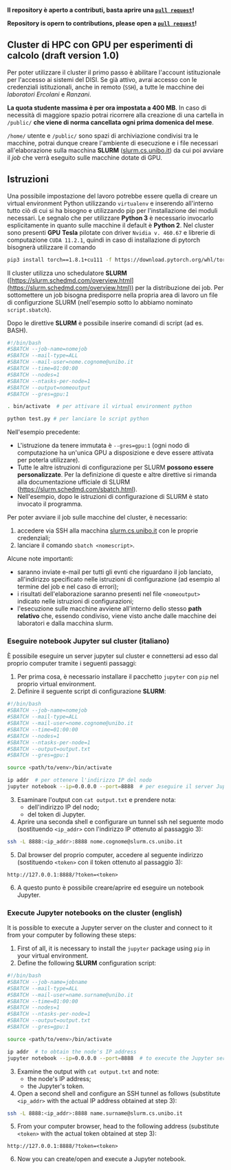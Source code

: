 **Il repository è aperto a contributi, basta aprire una [`pull request`](https://github.com/thezingaro/slurm-job-template-disi/pulls)!**

**Repository is opern to contributions, please open a [`pull request`](https://github.com/thezingaro/slurm-job-template-disi/pulls)!**

## Cluster di HPC con GPU per esperimenti di calcolo (draft version 1.0)

Per poter utilizzare il cluster il primo passo è abilitare l'account istituzionale per l'accesso ai sistemi del DISI. 
Se già attivo, avrai accesso con le credenziali istituzionali, anche in remoto (`SSH`), a tutte le macchine dei *laboratori Ercolani* e *Ranzani*. 

**La quota studente massima è per ora impostata a 400 MB**. 
In caso di necessità di maggiore spazio potrai ricorrere alla creazione di una cartella in `/public/` **che viene di norma cancellata ogni prima domenica del mese**.

`/home/` utente e `/public/` sono spazi di archiviazione condivisi tra le macchine, potrai dunque creare l'ambiente di esecuzione e i file necessari all'elaborazione sulla macchina **SLURM** ([slurm.cs.unibo.it](http://slurm..cs.unibo.it)) da cui poi avviare il *job* che verrà eseguito sulle macchine dotate di GPU.

## Istruzioni

Una possibile impostazione del lavoro potrebbe essere quella di creare un virtual environment Python utilizzando `virtualenv` e inserendo all'interno tutto ciò di cui si ha bisogno e utilizzando pip per l'installazione dei moduli necessari. Le segnalo che per utilizzare **Python 3** è necessario invocarlo esplicitamente in quanto sulle macchine il default è **Python 2**. 
Nel cluster sono presenti **GPU** **Tesla** pilotate con driver `Nvidia v. 460.67` e librerie di computazione `CUDA 11.2.1`, quindi in caso di installazione di pytorch bisognerà utilizzare il comando 

```bash
pip3 install torch==1.8.1+cu111 -f https://download.pytorch.org/whl/torch_stable.html
```

Il cluster utilizza uno schedulatore **SLURM** ([https://slurm.schedmd.com/overview.html](https://slurm.schedmd.com/overview.html)) per la distribuzione dei job. 
Per sottomettere un job bisogna predisporre nella propria area di lavoro un file di configurzione SLURM (nell'esempio sotto lo abbiamo nominato `script.sbatch`). 

Dopo le direttive **SLURM** è possibile inserire comandi di script (ad es. BASH). 

```bash
#!/bin/bash
#SBATCH --job-name=nomejob
#SBATCH --mail-type=ALL
#SBATCH --mail-user=nome.cognome@unibo.it
#SBATCH --time=01:00:00
#SBATCH --nodes=1
#SBATCH --ntasks-per-node=1
#SBATCH --output=nomeoutput
#SBATCH --gres=gpu:1

. bin/activate  # per attivare il virtual environment python

python test.py # per lanciare lo script python
```

Nell'esempio precedente:
- L'istruzione da tenere immutata è `--gres=gpu:1` (ogni nodo di computazione ha un'unica GPU a disposizione e deve essere attivata per poterla utilizzare). 
- Tutte le altre istruzioni di configurazione per SLURM **possono essere personalizzate**. Per la definizione di queste e altre direttive si rimanda alla documentazione ufficiale di SLURM (https://slurm.schedmd.com/sbatch.html). 
- Nell'esempio, dopo le istruzioni di configurazione di SLURM è stato invocato il programma.

Per poter avviare il job sulle macchine del cluster, è necessario:
1. accedere via SSH alla macchina [slurm.cs.unibo.it](http://slurm.cs.unibo.it) con le proprie credenziali;
2. lanciare il comando `sbatch <nomescript>`.

Alcune note importanti:
- saranno inviate e-mail per tutti gli evnti che riguardano il job lanciato, all'indirizzo specificato nelle istruzioni di configurazione (ad esempio al termine del job e nel caso di errori);
- i risultati dell'elaborazione saranno presenti nel file `<nomeoutput>` indicato nelle istruzioni di configurazioni;
- l'esecuzione sulle macchine avviene all'interno dello stesso **path relativo** che, essendo condiviso, viene visto anche dalle macchine dei laboratori e dalla macchina slurm.

### Eseguire notebook Jupyter sul cluster (italiano)
È possibile eseguire un server jupyter sul cluster e connettersi ad esso dal proprio computer tramite i seguenti passaggi:

1. Per prima cosa, è necessario installare il pacchetto `jupyter` con `pip` nel proprio virtual environment.
2. Definire il seguente script di configurazione **SLURM**:
```bash
#!/bin/bash
#SBATCH --job-name=nomejob
#SBATCH --mail-type=ALL
#SBATCH --mail-user=nome.cognome@unibo.it
#SBATCH --time=01:00:00
#SBATCH --nodes=1
#SBATCH --ntasks-per-node=1
#SBATCH --output=output.txt
#SBATCH --gres=gpu:1

source <path/to/venv>/bin/activate

ip addr  # per ottenere l'indirizzo IP del nodo
jupyter notebook --ip=0.0.0.0 --port=8888  # per eseguire il server Jupyter
```
3. Esaminare l'output con `cat output.txt` e prendere nota:
    - dell'indirizzo IP del nodo;
    - del token di Jupyter.
4. Aprire una seconda shell e configurare un tunnel ssh nel seguente modo (sostituendo `<ip_addr>` con l'indirizzo IP ottenuto al passaggio 3):
```bash
ssh -L 8888:<ip_addr>:8888 nome.cognome@slurm.cs.unibo.it
```
5. Dal browser del proprio computer, accedere al seguente indirizzo (sostituendo `<token>` con il token ottenuto al passaggio 3):
```
http://127.0.0.1:8888/?token=<token>
```
6. A questo punto è possibile creare/aprire ed eseguire un notebook Jupyter.

### Execute Jupyter notebooks on the cluster (english)
It is possible to execute a Jupyter server on the cluster and connect to it from your computer by following these steps:

1. First of all, it is necessary to install the `jupyter` package using `pip` in your virtual environment.
2. Define the following **SLURM** configuration script:
```bash
#!/bin/bash
#SBATCH --job-name=jobname
#SBATCH --mail-type=ALL
#SBATCH --mail-user=name.surname@unibo.it
#SBATCH --time=01:00:00
#SBATCH --nodes=1
#SBATCH --ntasks-per-node=1
#SBATCH --output=output.txt
#SBATCH --gres=gpu:1

source <path/to/venv>/bin/activate

ip addr  # to obtain the node's IP address
jupyter notebook --ip=0.0.0.0 --port=8888  # to execute the Jupyter server
```
3. Examine the output with `cat output.txt` and note:
    - the node's IP address;
    - the Jupyter's token.
4. Open a second shell and configure an SSH tunnel as follows (substitute `<ip_addr>` with the actual IP address obtained at step 3):
```bash
ssh -L 8888:<ip_addr>:8888 name.surname@slurm.cs.unibo.it
```
5. From your computer browser, head to the following address (substitute `<token>` with the actual token obtained at step 3):
```
http://127.0.0.1:8888/?token=<token>
```
6. Now you can create/open and execute a Jupyter notebook.
